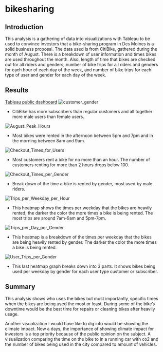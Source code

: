 # bikesharing
## Introduction
This analysis is a gathering of data into visualizations with Tableau to be used to convince investors that a bike-sharing program in Des Moines is a solid business proposal. The data used is from CitiBike, gathered during the month of August. There is a breakdown of user information and times bikes are used throughout the month. Also, length of time that bikes are checked out for all riders and genders, number of bike trips for all riders and genders for each hour of each day of the week, and number of bike trips for each type of user and gender for each day of the week.

## Results

[Tableau public dashboard](https://public.tableau.com/app/profile/bree.wilkinson)
![customer_gender](https://user-images.githubusercontent.com/56700719/161338438-f137779d-b78b-445b-a37a-1245de1964cb.JPG)

- CitiBike has more subscribers than regular customers and all together more male users than female users.

![August_Peak_Hours](https://user-images.githubusercontent.com/56700719/161338465-09834fc0-7fc8-4003-ad23-caaec2b3e40e.JPG)

- Most bikes were rented in the afternoon between 5pm and 7pm and in the morning between 8am and 9am.

![Checkout_Times_for_Users](https://user-images.githubusercontent.com/56700719/161338517-988df2a8-f72f-4221-8411-6c83895e8dfb.JPG)

- Most customers rent a bike for no more than an hour. The number of customers renting for more than 2 hours drops below 100.

![Checkout_Times_per_Gender](https://user-images.githubusercontent.com/56700719/161338565-cc38ba92-413b-448b-829f-35f132fa46a9.JPG)

- Break down of the time a bike is rented by gender, most used by male riders.

![Trips_per_Weekday_per_Hour](https://user-images.githubusercontent.com/56700719/161338656-1aa822be-c950-431f-9e5d-87fdb1910165.JPG)

- This heatmap shows the times per weekday that the bikes are heavily rented, the darker the color the more times a bike is being rented. The most trips are around 7am-9am and 5pm-7pm.

![Trips_per_Day_per_Gender](https://user-images.githubusercontent.com/56700719/161338698-9cd1810b-5bd3-4c79-b81e-b48e2c65fc8c.JPG)

- This heatmap is a breakdown of the times per weekday that the bikes are being heavily rented by gender. The darker the color the more times a bike is being rented.

![User_Trips_per_Gender](https://user-images.githubusercontent.com/56700719/161338758-06cf9f25-fcc2-4edc-928c-47fcced6eafc.JPG)

- This last heatmap graph breaks down into 3 parts. It shows bikes being used per weekday by gender for each user type customer or subscriber. 

## Summary
This analysis shows who uses the bikes but most importantly, specific times when the bikes are being used the most or least. During some of the bike’s downtime would be the best time for repairs or cleaning bikes after heavily usage.

Another visualization I would have like to dig into would be showing the climate impact. Now a days, the importance of showing climate impact for investors is a top priority because of the public opinion on the subject. A visualization comparing the time on the bike to in a running car with co2 and the number of bikes being used in the city compared to amount of vehicles. 

